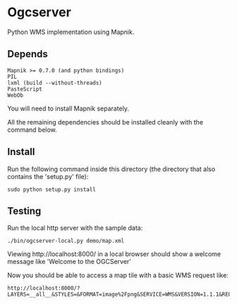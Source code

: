 
# Ogcserver

Python WMS implementation using Mapnik.

## Depends

    Mapnik >= 0.7.0 (and python bindings)
    PIL
    lxml (build --without-threads)
    PasteScript
    WebOb

You will need to install Mapnik separately.

All the remaining dependencies should be installed cleanly with the command below.


## Install
    
Run the following command inside this directory (the directory that also contains the 'setup.py' file):

    sudo python setup.py install


## Testing

Run the local http server with the sample data:

    ./bin/ogcserver-local.py demo/map.xml

Viewing http://localhost:8000/ in a local browser should show a welcome message like 'Welcome to the OGCServer'

Now you should be able to access a map tile with a basic WMS request like:

    http://localhost:8000/?LAYERS=__all__&STYLES=&FORMAT=image%2Fpng&SERVICE=WMS&VERSION=1.1.1&REQUEST=GetMap&SRS=EPSG%3A3857&BBOX=-20037508.34,-20037508.34,20037508.3384,20037508.3384&WIDTH=256&HEIGHT=256
    

    